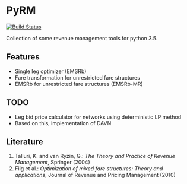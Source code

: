 # PyRM

[![Build Status](https://travis-ci.org/jdoepfert/PyRM.svg?branch=master)](https://travis-ci.org/jdoepfert/PyRM2)

Collection of some revenue management tools for python 3.5. 

## Features

- Single leg optimizer (EMSRb)
- Fare transformation for unrestricted fare structures
- EMSRb for unrestricted fare structures (EMSRb-MR)

## TODO
 - Leg bid price calculator for networks using deterministic LP method
 - Based on this, implementation of DAVN

## Literature
1. Talluri, K. and van Ryzin, G.: _The Theory and Practice of Revenue Management_, Springer (2004)
2. Fiig et al.: _Optimization of mixed fare structures: Theory and applications_, Journal of Revenue and Pricing Management (2010)


